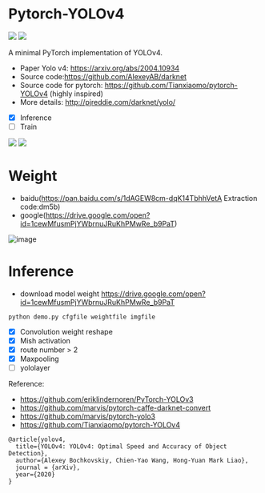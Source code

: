 # Pytorch-YOLOv4

![](https://img.shields.io/static/v1?label=python&message=3.6|3.7&color=blue)
![](https://img.shields.io/static/v1?label=pytorch&message=>=0.4&color=<COLOR>)

A minimal PyTorch implementation of YOLOv4.
- Paper Yolo v4: https://arxiv.org/abs/2004.10934
- Source code:https://github.com/AlexeyAB/darknet
- Source code for pytorch: https://github.com/Tianxiaomo/pytorch-YOLOv4 (highly inspired)
- More details: http://pjreddie.com/darknet/yolo/


- [x] Inference
- [ ] Train

![](nice.gif)
![](nice2.gif)

# Weight

- baidu(https://pan.baidu.com/s/1dAGEW8cm-dqK14TbhhVetA     Extraction code:dm5b)
- google(https://drive.google.com/open?id=1cewMfusmPjYWbrnuJRuKhPMwRe_b9PaT)


![image](https://user-gold-cdn.xitu.io/2020/4/26/171b5a6c8b3bd513?w=768&h=576&f=jpeg&s=78882)

# Inference
- download model weight https://drive.google.com/open?id=1cewMfusmPjYWbrnuJRuKhPMwRe_b9PaT
```
python demo.py cfgfile weightfile imgfile
```

- [x] Convolution weight reshape
- [x] Mish activation
- [x] route number > 2
- [x] Maxpooling
- [ ] yololayer

Reference:
- https://github.com/eriklindernoren/PyTorch-YOLOv3
- https://github.com/marvis/pytorch-caffe-darknet-convert
- https://github.com/marvis/pytorch-yolo3
- https://github.com/Tianxiaomo/pytorch-YOLOv4
```
@article{yolov4,
  title={YOLOv4: YOLOv4: Optimal Speed and Accuracy of Object Detection},
  author={Alexey Bochkovskiy, Chien-Yao Wang, Hong-Yuan Mark Liao},
  journal = {arXiv},
  year={2020}
}
```
